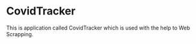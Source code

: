 # CovidTracker
This is application called CovidTracker which is used with the help to Web Scrapping.
